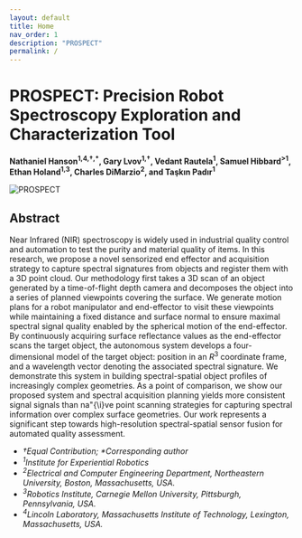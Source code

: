 ```yaml
---
layout: default
title: Home
nav_order: 1
description: "PROSPECT"
permalink: /
---
```


# PROSPECT: Precision Robot Spectroscopy Exploration and Characterization Tool
**Nathaniel Hanson<sup>1,4,†,\*</sup>, Gary Lvov<sup>1,†</sup>, Vedant Rautela<sup>1</sup>, Samuel Hibbard<sup>>1</sup>, Ethan Holand<sup>1,3</sup>, Charles DiMarzio<sup>2</sup>, and Taşkın Padır<sup>1</sup>**

![PROSPECT](media/prospect_header.png)

## Abstract
Near Infrared (NIR) spectroscopy is widely used in industrial quality control and automation to test the purity and material quality of items. In this research, we propose a novel sensorized end effector and acquisition strategy to capture spectral signatures from objects and register them with a 3D point cloud. Our methodology first takes a 3D scan of an object generated by a time-of-flight depth camera and decomposes the object into a series of planned viewpoints covering the surface. We generate motion plans for a robot manipulator and end-effector to visit these viewpoints while maintaining a fixed distance and surface normal to ensure maximal spectral signal quality enabled by the spherical motion of the end-effector. By continuously acquiring surface reflectance values as the end-effector scans the target object, the autonomous system develops a four-dimensional model of the target object: position in an $R^3$ coordinate frame, and a wavelength vector denoting the associated spectral signature. We demonstrate this system in building spectral-spatial object profiles of increasingly complex geometries. As a point of comparison, we show our proposed system and spectral acquisition planning yields more consistent signal signals than na\"{\i}ve point scanning strategies for capturing spectral information over complex surface geometries. Our work represents a significant step towards high-resolution spectral-spatial sensor fusion for automated quality assessment.


- *†Equal Contribution; \*Corresponding author*
- *<sup>1</sup>Institute for Experiential Robotics*
- *<sup>2</sup>Electrical and Computer Engineering Department, Northeastern University, Boston, Massachusetts, USA.*
- *<sup>3</sup>Robotics Institute, Carnegie Mellon University, Pittsburgh, Pennsylvania, USA.*
- *<sup>4</sup>Lincoln Laboratory, Massachusetts Institute of Technology, Lexington, Massachusetts, USA.*